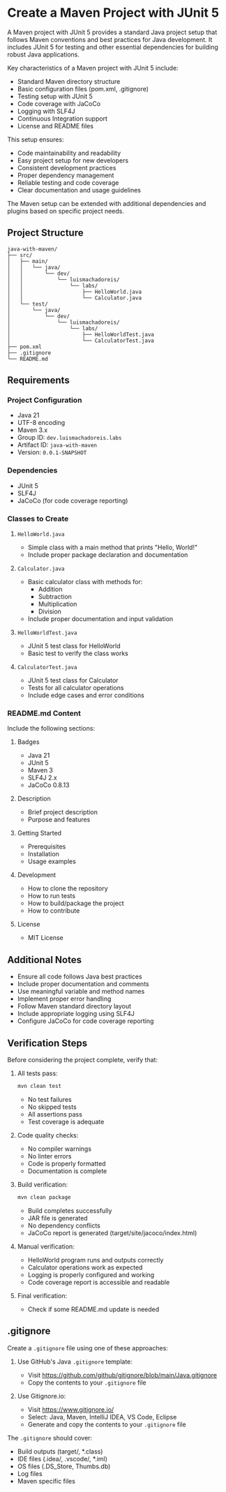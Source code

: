 # Create a Maven Project with JUnit 5

A Maven project with JUnit 5 provides a standard Java project setup that follows Maven conventions and best practices for Java development. It includes JUnit 5 for testing and other essential dependencies for building robust Java applications.

Key characteristics of a Maven project with JUnit 5 include:

- Standard Maven directory structure
- Basic configuration files (pom.xml, .gitignore)
- Testing setup with JUnit 5
- Code coverage with JaCoCo
- Logging with SLF4J
- Continuous Integration support
- License and README files

This setup ensures:
- Code maintainability and readability
- Easy project setup for new developers
- Consistent development practices
- Proper dependency management
- Reliable testing and code coverage
- Clear documentation and usage guidelines

The Maven setup can be extended with additional dependencies and plugins based on specific project needs.

## Project Structure
```
java-with-maven/
├── src/
│   ├── main/
│   │   └── java/
│   │       └── dev/
│   │           └── luismachadoreis/
│   │               └── labs/
│   │                   ├── HelloWorld.java
│   │                   └── Calculator.java
│   └── test/
│       └── java/
│           └── dev/
│               └── luismachadoreis/
│                   └── labs/
│                       ├── HelloWorldTest.java
│                       └── CalculatorTest.java
├── pom.xml
├── .gitignore
└── README.md
```

## Requirements

### Project Configuration
- Java 21
- UTF-8 encoding
- Maven 3.x
- Group ID: `dev.luismachadoreis.labs`
- Artifact ID: `java-with-maven`
- Version: `0.0.1-SNAPSHOT`

### Dependencies
- JUnit 5
- SLF4J
- JaCoCo (for code coverage reporting)

### Classes to Create

1. `HelloWorld.java`
   - Simple class with a main method that prints "Hello, World!"
   - Include proper package declaration and documentation

2. `Calculator.java`
   - Basic calculator class with methods for:
     - Addition
     - Subtraction
     - Multiplication
     - Division
   - Include proper documentation and input validation

3. `HelloWorldTest.java`
   - JUnit 5 test class for HelloWorld
   - Basic test to verify the class works

4. `CalculatorTest.java`
   - JUnit 5 test class for Calculator
   - Tests for all calculator operations
   - Include edge cases and error conditions

### README.md Content
Include the following sections:

1. Badges
   - Java 21
   - JUnit 5
   - Maven 3
   - SLF4J 2.x
   - JaCoCo 0.8.13

2. Description
   - Brief project description
   - Purpose and features

3. Getting Started
   - Prerequisites
   - Installation
   - Usage examples

4. Development
   - How to clone the repository
   - How to run tests
   - How to build/package the project
   - How to contribute

5. License
   - MIT License

## Additional Notes
- Ensure all code follows Java best practices
- Include proper documentation and comments
- Use meaningful variable and method names
- Implement proper error handling
- Follow Maven standard directory layout
- Include appropriate logging using SLF4J
- Configure JaCoCo for code coverage reporting

## Verification Steps
Before considering the project complete, verify that:

1. All tests pass:
   ```bash
   mvn clean test
   ```
   - No test failures
   - No skipped tests
   - All assertions pass
   - Test coverage is adequate

2. Code quality checks:
   - No compiler warnings
   - No linter errors
   - Code is properly formatted
   - Documentation is complete

3. Build verification:
   ```bash
   mvn clean package
   ```
   - Build completes successfully
   - JAR file is generated
   - No dependency conflicts
   - JaCoCo report is generated (target/site/jacoco/index.html)

4. Manual verification:
   - HelloWorld program runs and outputs correctly
   - Calculator operations work as expected
   - Logging is properly configured and working
   - Code coverage report is accessible and readable

5. Final verification:
   - Check if some README.md update is needed

## .gitignore
Create a `.gitignore` file using one of these approaches:

1. Use GitHub's Java `.gitignore` template:
   - Visit https://github.com/github/gitignore/blob/main/Java.gitignore
   - Copy the contents to your `.gitignore` file

2. Use Gitignore.io:
   - Visit https://www.gitignore.io/
   - Select: Java, Maven, IntelliJ IDEA, VS Code, Eclipse
   - Generate and copy the contents to your `.gitignore` file

The `.gitignore` should cover:
- Build outputs (target/, *.class)
- IDE files (.idea/, .vscode/, *.iml)
- OS files (.DS_Store, Thumbs.db)
- Log files
- Maven specific files 